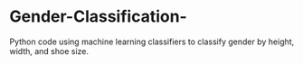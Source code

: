 # Gender-Classification-
Python code using machine learning classifiers to classify gender by height, width, and shoe size.
